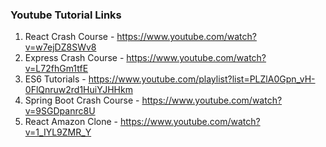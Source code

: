 ### Youtube Tutorial Links

1. React Crash Course - https://www.youtube.com/watch?v=w7ejDZ8SWv8
2. Express Crash Course - https://www.youtube.com/watch?v=L72fhGm1tfE
3. ES6 Tutorials - https://www.youtube.com/playlist?list=PLZlA0Gpn_vH-0FlQnruw2rd1HuiYJHHkm
4. Spring Boot Crash Course - https://www.youtube.com/watch?v=9SGDpanrc8U 
5. React Amazon Clone - https://www.youtube.com/watch?v=1_IYL9ZMR_Y 